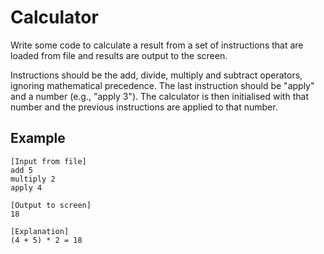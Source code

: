 # Calculator

Write some code to calculate a result from a set of instructions that are loaded from file and results are output to the screen.

Instructions should be the add, divide, multiply and subtract operators, ignoring mathematical precedence. The last instruction should be "apply" and a number (e.g., "apply 3"). The calculator is then initialised with that number and the previous instructions are applied to that number.

## Example 

```
[Input from file]
add 5
multiply 2
apply 4

[Output to screen]
18

[Explanation]
(4 + 5) * 2 = 18
```
